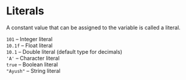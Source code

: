 # Literals
A constant value that can be assigned to the variable is called a literal.

`101` – Integer literal  
`10.1f` – Float literal  
`10.1` – Double literal (default type for decimals)  
`'A'` – Character literal  
`true` – Boolean literal  
`"Ayush"` – String literal


